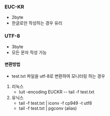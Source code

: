 ### EUC-KR

- 2byte
- 한글로만 작성하는 경우 유리



### UTF-8

- 3byte
- 모든 문자 작성 가능



#### 변환방법

- test.txt 파일을 utf-8로 변환하여 모니터링 하는 경우

1. 리눅스
   - luit -encoding EUCKR -- tail -f test.txt
2. 유닉스
   - tail -f test.txt | iconv -f cp949 -t utf8
   - tail -f test.txt | pgconv (alias)

